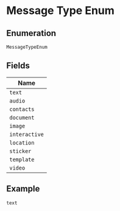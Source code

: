 
# Message Type Enum

## Enumeration

`MessageTypeEnum`

## Fields

| Name |
|  --- |
| `text` |
| `audio` |
| `contacts` |
| `document` |
| `image` |
| `interactive` |
| `location` |
| `sticker` |
| `template` |
| `video` |

## Example

```
text
```

